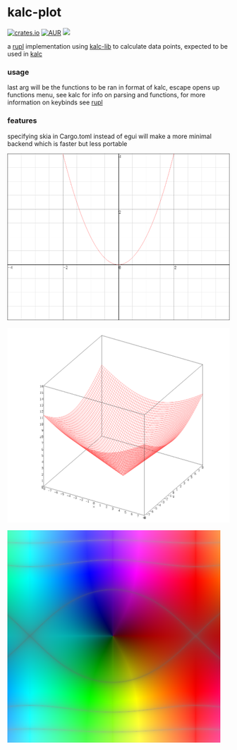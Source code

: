 # kalc-plot

[![crates.io](https://img.shields.io/crates/v/kalc-plot.svg)](https://crates.io/crates/kalc-plot) [![AUR](https://img.shields.io/aur/version/kalc-plot.svg)](https://aur.archlinux.org/packages/kalc-plot/) 
[<img src="https://img.shields.io/liberapay/patrons/bgkillas.svg?logo=liberapay">](https://liberapay.com/bgkillas/)

a [rupl](https://github.com/bgkillas/rupl) implementation using
[kalc-lib](https://github.com/bgkillas/kalc-lib) to calculate data points, expected to be used in
[kalc](https://github.com/bgkillas/kalc)

### usage
last arg will be the functions to be ran in format of kalc, escape opens up functions menu, see kalc for info on parsing and functions, for more information on keybinds see [rupl](https://github.com/bgkillas/rupl)

### features
specifying skia in Cargo.toml instead of egui
will make a more minimal backend which is faster but less portable

![img.png](2d.png)

![img.png](3d.png)

![img.png](dc.png)